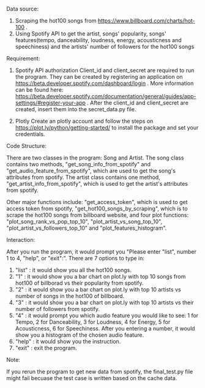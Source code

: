 
Data source:
1. Scraping the hot100 songs from https://www.billboard.com/charts/hot-100 . 
2. Using Spotify API to get the artist, songs' popularity, songs' features(tempo, danceability, loudness, energy, acousticness and speechiness) and the artists' number of followers for the hot100 songs  


Requirement: 
1. Spotify API authorization 
Client_id and client_secret are required to run the program. They can be created by registering an application on https://beta.developer.spotify.com/dashboard/login . More information can be found here: https://beta.developer.spotify.com/documentation/general/guides/app-settings/#register-your-app . After the client_id and client_secret are created, insert them into the secret_data.py file. 

2. Plotly 
Create an plotly account and follow the steps on https://plot.ly/python/getting-started/ to install the package and set your credentials. 


Code Structure:

There are two classes in the program: Song and Artist. The song class contains two methods, "get_song_info_from_spotify" and "get_audio_feature_from_spotify", which are used to get the song's attributes from spotify. The artist class contains one method, "get_artist_info_from_spotify", which is used to get the artist's attributes from spotify. 

Other major functions include: "get_access_token", which is used to get access token from spotify, "get_hot100_songs_by_scraping", which is to scrape the hot100 songs from billboard website, and four plot functions: "plot_song_rank_vs_pop_top_10", "plot_artist_vs_song_top_10", "plot_artist_vs_followers_top_10" and "plot_features_histogram". 


Interaction:

After you run the program, it would prompt you "Please enter "list", number 1 to 4, "help", or "exit":".
There are 7 options to type in:
1. "list" : it would show you all the hot100 songs. 
2. "1" : it would show you a bar chart on plot.ly with top 10 songs from hot100 of billborad vs their popularity from spotify. 
3. "2" : it would show you a bar chart on plot.ly with top 10 artists vs number of songs in the hot100 of billboard.
4. "3" : it would show you a bar chart on plot.ly with top 10 artists vs their number of followers from spotify.
5. "4" : it would prompt you which audio feature you would like to see: 1 for Tempo, 2 for Danceability, 3 for Loudness, 4 for Energy, 5 for Acousticness, 6 for Speechiness. After you entering a number, it would show you a histogram of the chosen audio feature. 
6. "help" : it would show you the instruction.
7. "exit" : exit the program. 


Note: 

If you rerun the program to get new data from spotify, the final_test.py file might fail becuase the test case is written based on the cache data. 




